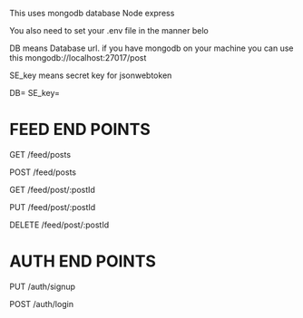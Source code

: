 This uses mongodb database
Node
express

You also need to set your .env file in the manner belo

DB means Database url. if you have mongodb on your machine you can use this
mongodb://localhost:27017/post

SE_key means secret key for jsonwebtoken

DB=
SE_key=

# FEED END POINTS

GET /feed/posts

POST /feed/posts

GET /feed/post/:postId

PUT /feed/post/:postId

DELETE /feed/post/:postId

# AUTH END POINTS

PUT /auth/signup

POST /auth/login
